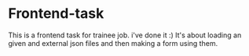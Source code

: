# Frontend-task
This is a frontend task for trainee job. i've done it :) It's about loading an given and external json files and then making a form using them.
